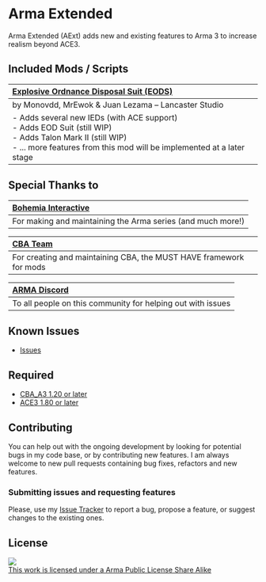 # Arma Extended
Arma Extended (AExt) adds new and existing features to Arma 3 to increase realism beyond ACE3.


## Included Mods / Scripts

| [Explosive Ordnance Disposal Suit (EODS)](https://forums.bohemia.net/forums/topic/173102-eods-explosive-ordnance-disposal-suite/) |
|:-------------|
| by Monovdd, MrEwok & Juan Lezama – Lancaster Studio |
| - Adds several new IEDs (with ACE support)<br>- Adds EOD Suit (still WIP)<br>- Adds Talon Mark II (still WIP)<br>- ... more features from this mod will be implemented at a later stage |

## Special Thanks to

| [Bohemia Interactive](https://www.bohemia.net/games/arma3) |
|:-------------|
| For making and maintaining the Arma series (and much more!) |

| [CBA Team](https://github.com/CBATeam/CBA_A3) |
|:-------------|
| For creating and maintaining CBA, the MUST HAVE framework for mods |

| [ARMA Discord](https://discord.gg/arma) |
|:-------------|
| To all people on this community for helping out with issues |

## Known Issues
* [Issues](https://github.com/Grezvany13/AExt/issues)

## Required
* [CBA_A3 1.20 or later](https://github.com/CBATeam/CBA_A3)
* [ACE3 1.80 or later](https://ace3mod.com/)

## Contributing

You can help out with the ongoing development by looking for potential bugs in my code base, or by contributing new features. I am always welcome to new pull requests containing bug fixes, refactors and new features.

### Submitting issues and requesting features

Please, use my [Issue Tracker](https://github.com/Grezvany13/AExt/issues) to report a bug, propose a feature, or suggest changes to the existing ones.

## License

<a rel="license" href="http://www.bistudio.com/licenses/arma-public-license-share-alike" target="_blank" >
 <img src="http://www.bistudio.com/license-icons/small/APL-SA.png" >
 <br>
 This work is licensed under a Arma Public License Share Alike
</a>

